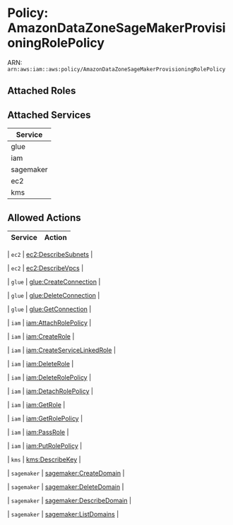 # Policy: AmazonDataZoneSageMakerProvisioningRolePolicy

ARN: `arn:aws:iam::aws:policy/AmazonDataZoneSageMakerProvisioningRolePolicy`

## Attached Roles

## Attached Services

| Service |
|---------|
| glue |
| iam |
| sagemaker |
| ec2 |
| kms |

## Allowed Actions

| Service | Action |
|:-------:|--------|

| `ec2` | [ec2:DescribeSubnets](../actions.md#ec2:describesubnets) |

| `ec2` | [ec2:DescribeVpcs](../actions.md#ec2:describevpcs) |

| `glue` | [glue:CreateConnection](../actions.md#glue:createconnection) |

| `glue` | [glue:DeleteConnection](../actions.md#glue:deleteconnection) |

| `glue` | [glue:GetConnection](../actions.md#glue:getconnection) |

| `iam` | [iam:AttachRolePolicy](../actions.md#iam:attachrolepolicy) |

| `iam` | [iam:CreateRole](../actions.md#iam:createrole) |

| `iam` | [iam:CreateServiceLinkedRole](../actions.md#iam:createservicelinkedrole) |

| `iam` | [iam:DeleteRole](../actions.md#iam:deleterole) |

| `iam` | [iam:DeleteRolePolicy](../actions.md#iam:deleterolepolicy) |

| `iam` | [iam:DetachRolePolicy](../actions.md#iam:detachrolepolicy) |

| `iam` | [iam:GetRole](../actions.md#iam:getrole) |

| `iam` | [iam:GetRolePolicy](../actions.md#iam:getrolepolicy) |

| `iam` | [iam:PassRole](../actions.md#iam:passrole) |

| `iam` | [iam:PutRolePolicy](../actions.md#iam:putrolepolicy) |

| `kms` | [kms:DescribeKey](../actions.md#kms:describekey) |

| `sagemaker` | [sagemaker:CreateDomain](../actions.md#sagemaker:createdomain) |

| `sagemaker` | [sagemaker:DeleteDomain](../actions.md#sagemaker:deletedomain) |

| `sagemaker` | [sagemaker:DescribeDomain](../actions.md#sagemaker:describedomain) |

| `sagemaker` | [sagemaker:ListDomains](../actions.md#sagemaker:listdomains) |

